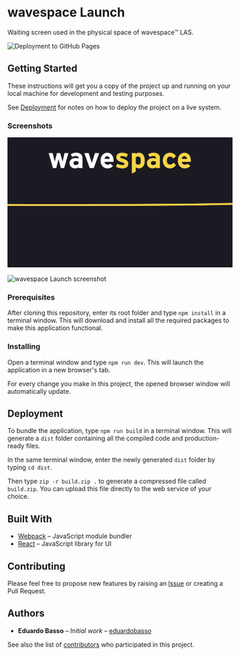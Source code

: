 # wavespace Launch

Waiting screen used in the physical space of wavespace™ LAS.

![Deployment to GitHub Pages](https://github.com/EYLatamSouth/wavespace-launch/workflows/Deployment%20to%20GitHub%20Pages/badge.svg)

## Getting Started

These instructions will get you a copy of the project up and running on your local machine for development and testing purposes.

See [Deployment](#deployment) for notes on how to deploy the project on a live system.

### Screenshots

<p>
  <img src="./src/assets/img/screenshot-1.png" alt="wavespace Launch screenshot" />
</p>

<p>
  <img src="./src/assets/img/screenshot-2.png" alt="wavespace Launch screenshot" />
</p>

### Prerequisites

After cloning this repository, enter its root folder and type ```npm install``` in a terminal window. This will download and install all the required packages to make this application functional.

### Installing

Open a terminal window and type ```npm run dev```. This will launch the application in a new browser's tab.

For every change you make in this project, the opened browser window will automatically update.

## Deployment

To bundle the application, type ```npm run build``` in a terminal window. This will generate a ```dist``` folder containing all the compiled code and production-ready files.

In the same terminal window, enter the newly generated ```dist``` folder by typing ```cd dist```.

Then type ```zip -r build.zip .``` to generate a compressed file called ```build.zip```. You can upload this file directly to the web service of your choice.

## Built With

* [Webpack](https://webpack.js.org/) – JavaScript module bundler
* [React](https://reactjs.org/) – JavaScript library for UI

## Contributing

Please feel free to propose new features by raising an [Issue](https://github.com/EYLatamSouth/wavespace-launch/issues/new/choose) or creating a Pull Request.

## Authors

* **Eduardo Basso** – *Initial work* – [eduardobasso](https://github.com/eduardobasso)

See also the list of [contributors](https://github.com/EYLatamSouth/wavespace-launch/contributors) who participated in this project.